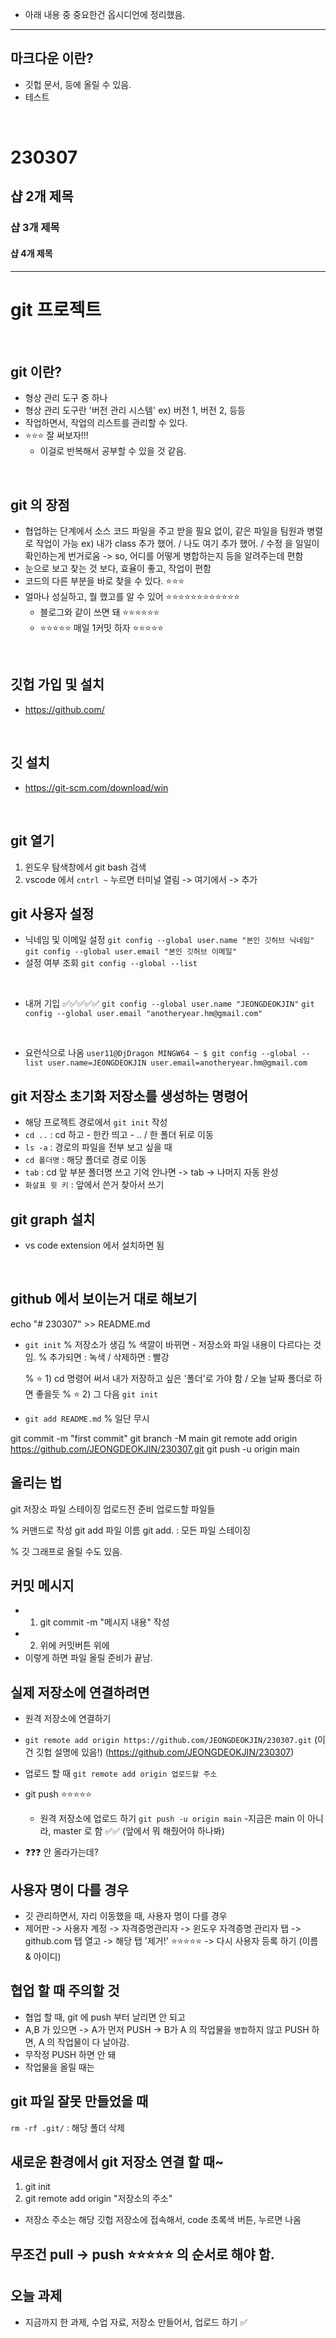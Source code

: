 

- 아래 내용 중 중요한건 옵시디언에 정리했음. 

--- 
## 마크다운 이란? 

<!-- 마크 다운이란?  -->
- 깃헙 문서, 등에 올릴 수 있음. 
- 테스트

<br>


<!-- 문서 제목
        # 으로 작성 -->
# 230307 
## 샵 2개 제목
### 샵 3개 제목 
#### 샵 4개 제목


<!-- -- 으로 리스트 작성 -->
--- 

# git 프로젝트 

<br>

## git 이란? 
- 형상 관리 도구 중 하나 
- 형상 관리 도구란 '버전 관리 시스템' 
    ex) 버전 1, 버전 2, 등등 
- 작업하면서, 작업의 리스트를 관리할 수 있다. 
- ⭐⭐⭐ 잘 써보자!!! 
    - 이걸로 반복해서 공부할 수 있을 것 같음.

<br>

## git 의 장점 
- 협업하는 단계에서 소스 코드 파일을 주고 받을 필요 없이, 같은 파일을 팀원과 병렬로 작업이 가능
ex) 내가 class 추가 했어. / 나도 여기 추가 했어. / 수정 을 일일이 확인하는게 번거로움 -> so, 어디를 어떻게 병합하는지 등을 알려주는데 편함 
- 눈으로 보고 찾는 것 보다, 효율이 좋고, 작업이 편함 
- 코드의 다른 부분을 바로 찾을 수 있다. ⭐⭐⭐ 
- 얼마나 성실하고, 뭘 했고를 알 수 있어 ⭐⭐⭐⭐⭐⭐⭐⭐⭐⭐⭐⭐ 
    - 블로그와 같이 쓰면 돼 ⭐⭐⭐⭐⭐⭐ 
    - ⭐⭐⭐⭐⭐ 매일 1커밋 하자 ⭐⭐⭐⭐⭐ 

<br>

## 깃헙 가입 및 설치 
- https://github.com/ 

<br>

## 깃 설치 
- https://git-scm.com/download/win

<br>

## git 열기  
1. 윈도우 탐색창에서 git bash 검색 
2. vscode 에서 `cntrl ~` 누르면 터미널 열림 -> 여기에서 -> 추가 

## git 사용자 설정 
- 닉네임 및 이메일 설정
`git config --global user.name "본인 깃허브 닉네임"`
`git config --global user.email "본인 깃허브 이메일"`
- 설정 여부 조회 
`git config --global --list`

<br>

- 내꺼 기입 ✅✅✅✅✅ 
`git config --global user.name "JEONGDEOKJIN"`
`git config --global user.email "anotheryear.hm@gmail.com"`

<br>

- 요런식으로 나옴 
`user11@DjDragon MINGW64 ~
$ git config --global --list
user.name=JEONGDEOKJIN
user.email=anotheryear.hm@gmail.com`

## git 저장소 초기화 저장소를 생성하는 명령어
- 해당 프로젝트 경로에서 `git init` 작성
- `cd ..` : cd 하고 - 한칸 띄고 - .. / 한 폴더 뒤로 이동 
- `ls -a` : 경로의 파일을 전부 보고 싶을 때 
- `cd 폴더명` : 해당 폴더로 경로 이동
- `tab` : cd 앞 부분 폴더명 쓰고 기억 안나면 -> tab -> 나머지 자동 완성
- `화살표 윗 키` : 앞에서 쓴거 찾아서 쓰기 


## git graph 설치 
- vs code extension 에서 설치하면 됨 

<br>

## github 에서 보이는거 대로 해보기

echo "# 230307" >> README.md
- `git init`
    % 저장소가 생김
    % 색깔이 바뀌면 - 저장소와 파일 내용이 다르다는 것 임. 
    % 추가되면 : 녹색 / 삭제하면 : 빨강

    % ⭐ 1) cd 명령어 써서 내가 저장하고 싶은 '폴더'로 가야 함 / 오늘 날짜 폴더로 하면 좋을듯
    % ⭐ 2) 그 다음 `git init` 

- `git add README.md`
    % 일단 무시 

git commit -m "first commit"
git branch -M main
git remote add origin https://github.com/JEONGDEOKJIN/230307.git
git push -u origin main



## 올리는 법
git 저장소 파일 스테이징
업로드전 준비 업로드할 파일들

% 커맨드로 작성
git add 파일 이름
git add. : 모든 파일 스테이징

% 깃 그래프로 올릴 수도 있음. 


## 커밋 메시지 
- 1. git commit -m "메시지 내용" 작성 
- 2.  위에 커밋버튼 위에 
- 이렇게 하면 파일 올릴 준비가 끝남. 

## 실제 저장소에 연결하려면 
- 원격 저장소에 연결하기 
- `git remote add origin https://github.com/JEONGDEOKJIN/230307.git` 
(이건 깃헙 설명에 있음!) (https://github.com/JEONGDEOKJIN/230307)

- 업로드 할 때 
`git remote add origin 업로드할 주소` 

- git push ⭐⭐⭐⭐⭐ 
    - 원격 저장소에 업로드 하기 
`git push -u origin main`
-지금은 main 이 아니라, master 로 함 ✅✅ (앞에서 뭐 해줬어야 하나봐)
- ❓❓❓ 안 올라가는데? 

## 사용자 명이 다를 경우
- 깃 관리하면서, 자리 이동했을 때, 사용자 명이 다를 경우
- 제어판 -> 사용자 계정 -> 자격증명관리자 -> 윈도우 자격증명 관리자 탭 -> github.com 탭 열고 -> 해당 탭 '제거!' ⭐⭐⭐⭐⭐ -> 다시 사용자 등록 하기 (이름 & 아이디)

## 협업 할 때 주의할 것
- 협업 할 때, git 에 push 부터 날리면 안 되고
- A,B 가 있으면 -> A가 먼저 PUSH -> B가 A 의 작업물을 `병합`하지 않고 PUSH 하면, A 의 작업물이 다 날아감. 
- 무작정 PUSH 하면 안 돼
- 작업물을 올릴 때는

## git 파일 잘못 만들었을 때 
`rm -rf .git/` : 해당 폴더 삭제  

## 새로운 환경에서 git 저장소 연결 할 때~ 

1. git init
2. git remote add origin "저장소의 주소" 
- 저장소 주소는 해당 깃헙 저장소에 접속해서, code 초록색 버튼, 누르면 나옴 

## 무조건 pull ->  push ⭐⭐⭐⭐⭐ 의 순서로 해야 함. 


## 오늘 과제 
- 지금까지 한 과제, 수업 자료, 저장소 만들어서, 업로드 하기 ✅ 